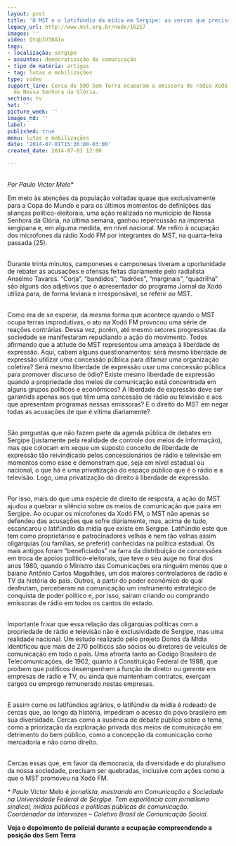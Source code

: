 ```yaml
---
layout: post
title: 'O MST e o latifúndio da mídia em Sergipe: as cercas que precisam ser quebradas'
legacy_url: http://www.mst.org.br/node/16257
images: ''
video: QtqUJV38A1o
tags:
- localização: sergipe
- assuntos: democratização da comunicação
- tipo de matéria: artigos
- tag: lutas e mobilizações
type: video
support_line: Cerca de 500 Sem Terra ocuparam a emissora de rádio Xodó FM na cidade
  de Nossa Senhora da Glória.
section: tv
hat: ''
picture_week: ''
images_hd: ''
label: 
published: true
menu: lutas e mobilizações
date: '2014-07-01T15:36:00-03:00'
created_date: 2014-07-01 12:00

---
```

<p><em><br>Por Paulo Victor Melo*</em></p><p>Em meio às atenções da população voltadas quase que exclusivamente para a Copa do Mundo e para os últimos momentos de definições das alianças político-eleitorais, uma ação realizada no município de Nossa Senhora da Glória, na última semana, ganhou repercussão na imprensa sergipana e, em alguma medida, em nível nacional. Me refiro à ocupação dos microfones da rádio Xodó FM por integrantes do MST, na quarta-feira passada (25).</p><p><br>Durante trinta minutos, camponeses e camponesas tiveram a oportunidade de rebater as acusações e ofensas feitas diariamente pelo radialista Anselmo Tavares. “Corja”, “bandidos”, “ladrões”, “marginais”, “quadrilha” são alguns dos adjetivos que o apresentador do programa Jornal da Xodó utiliza para, de forma leviana e irresponsável, se referir ao MST.</p><p><br>Como era de se esperar, da mesma forma que acontece quando o MST ocupa terras improdutivas, o ato na Xodó FM provocou uma série de reações contrárias. Dessa vez, porém, até mesmo setores progressistas da sociedade se manifestaram repudiando a ação do movimento. Todos afirmando que a atitude do MST representou uma ameaça à liberdade de expressão. Aqui, cabem alguns questionamentos: será mesmo liberdade de expressão utilizar uma concessão pública para difamar uma organização coletiva? Será mesmo liberdade de expressão usar uma concessão pública para promover discurso de ódio? Existe mesmo liberdade de expressão quando a propriedade dos meios de comunicação está concentrada em alguns grupos políticos e econômicos? A liberdade de expressão deve ser garantida apenas aos que têm uma concessão de rádio ou televisão e aos que apresentam programas nessas emissoras? E o direito do MST em negar todas as acusações de que é vítima diariamente?</p><p><br>São perguntas que não fazem parte da agenda pública de debates em Sergipe (justamente pela realidade de controle dos meios de informação), mas que colocam em xeque um suposto conceito de liberdade de expressão tão reivindicado pelos concessionários de rádio e televisão em momentos como esse e demonstram que, seja em nível estadual ou nacional, o que há é uma privatização do espaço público que é o rádio e a televisão. Logo, uma privatização do direito à liberdade de expressão.</p><p><br>Por isso, mais do que uma espécie de direito de resposta, a ação do MST ajudou a quebrar o silêncio sobre os meios de comunicação que paira em Sergipe. Ao ocupar os microfones da Xodó FM, o MST não apenas se defendeu das acusações que sofre diariamente, mas, acima de tudo, escancarou o latifúndio da mídia que existe em Sergipe. Latifúndio este que tem como proprietários e patrocinadores velhas e nem tão velhas assim oligarquias (ou famílias, se preferir) conhecidas na política estadual. Os mais antigos foram “beneficiados” na farra da distribuição de concessões em troca de apoios político-eleitorais, que teve o seu auge no final dos anos 1980, quando o Ministro das Comunicações era ninguém menos que o baiano Antônio Carlos Magalhães, um dos maiores controladores de rádio e TV da história do país. Outros, a partir do poder econômico do qual desfrutam, perceberam na comunicação um instrumento estratégico de conquista de poder político e, por isso, saíram criando ou comprando emissoras de rádio em todos os cantos do estado.</p><p><br>Importante frisar que essa relação das oligarquias políticas com a propriedade de rádio e televisão não é exclusividade de Sergipe, mas uma realidade nacional. Um estudo realizado pelo projeto Donos da Mídia identificou que mais de 270 políticos são sócios ou diretores de veículos de comunicação em todo o país. Uma afronta tanto ao Código Brasileiro de Telecomunicações, de 1962, quanto à Constituição Federal de 1988, que proíbem que políticos desempenhem a função de diretor ou gerente em empresas de rádio e TV, ou ainda que mantenham contratos, exerçam cargos ou emprego remunerado nestas empresas.</p><p><br>E assim como os latifúndios agrários, o latifúndio da mídia é rodeado de cercas que, ao longo da história, impediram o acesso do povo brasileiro em sua diversidade. Cercas como a ausência de debate público sobre o tema, como a priorização da exploração privada dos meios de comunicação em detrimento do bem público, como a concepção da comunicação como mercadoria e não como direito.</p><p><br>Cercas essas que, em favor da democracia, da diversidade e do pluralismo da nossa sociedade, precisam ser quebradas, inclusive com ações como a que o MST promoveu na Xodó FM.</p><p><em>* Paulo</em>&nbsp;Victor Melo é <em>j</em><em>ornalista, mestrando em Comunicação e Sociedade na Universidade Federal de Sergipe. Tem experiência com jornalismo sindical, mídias públicas e políticas públicas de comunicação. Coordenador do Intervozes – Coletivo Brasil de Comunicação Social.</em></p><p><strong>Veja o depoimento de polícial durante a ocupação compreendendo a posição dos Sem Terra</strong></p><p><object width="600" height="500" data="http://www.youtube.com/v/QtqUJV38A1o&amp;list" type="application/x-shockwave-flash"><param name="data" value="http://www.youtube.com/v/QtqUJV38A1o&amp;list"><param name="src" value="http://www.youtube.com/v/QtqUJV38A1o&amp;list"></object></p>
